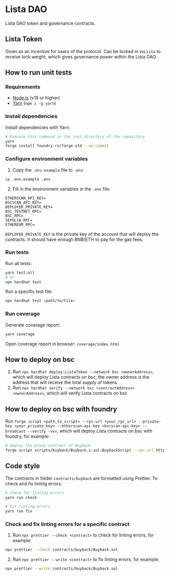# Lista DAO
Lista DAO token and governance contracts.

## Lista Token
Given as an incentive for users of the protocol. Can be locked in `VeLista`
to receive lock weight, which gives governance power within the Lista DAO.

## How to run unit tests

### Requirements

- [Node.js](https://nodejs.org/en/) (v18 or higher)
- [Yarn](https://yarnpkg.com/) (`npm i -g yarn`)

### Install dependencies

Install dependencies with Yarn:
```bash
# Execute this command in the root directory of the repository
yarn
forge install foundry-rs/forge-std --no-commit
```

### Configure environment variables

1. Copy the `.env.example` file to `.env`:
```bash
cp .env.example .env
```

2. Fill in the environment variables in the `.env` file:
```env
ETHERSCAN_API_KEY=
BSCSCAN_API_KEY=
DEPLOYER_PRIVATE_KEY=
BSC_TESTNET_RPC=
BSC_RPC=
SEPOLIA_RPC=
ETHEREUM_RPC=
```

`DEPLOYER_PRIVATE_KEY` is the private key of the account that will deploy the contracts. It should have enough BNB/ETH to pay for the gas fees.

### Run tests

Run all tests:
```bash
yarn test:all
# or
npx hardhat test
```

Run a specific test file:
```bash
npx hardhat test <path/to/file>
```

### Run coverage

Generate coverage report:
```bash
yarn coverage
```

Open coverage report in browser: `coverage/index.html`

## How to deploy on bsc

1. Run `npx hardhat deploy:ListaToken --network bsc <ownerAddress>`, which will deploy Lista contracts on bsc,
   the owner address is the address that will receive the total supply of tokens
2. Run `npx hardhat verify --network bsc <contractAddress> <ownerAddress>`, which will verify Lista contracts on bsc

## How to deploy on bsc with foundry
Run `forge script <path_to_script> --rpc-url <your_rpc_url> --private-key <your_private_key> --etherscan-api-key <bscscan-api-key> --broadcast --verify -vvv`, which will deploy Lista contracts on bsc with foundry, for example:
```bash
# deploy the proxy contract of Buyback
forge script scripts/buyback/Buyback.s.sol:BuybackScript --rpc-url https://bsc-dataseed.binance.org --etherscan-api-key <bscscan-api-key> --broadcast --verify -vvv
```

## Code style
The contracts in folder `contracts/buyback` are formatted using Prettier. To check and fix linting errors:
```bash
# Check for linting errors
yarn run check

# Fix linting errors
yarn run fix
```

### Check and fix linting errors for a specific contract
1. Run `npx prettier --check <contract>` to check for linting errors, for example:
```bash
npx prettier --check contracts/buyback/Buyback.sol
```
2. Run `npx prettier --write <contract>` to fix linting errors, for example:
```bash
npx prettier --write contracts/buyback/Buyback.sol
```
